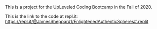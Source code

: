 This is a project for the UpLeveled Coding Bootcamp in the Fall of 2020.

This is the link to the code at repl.it: https://repl.it/@JamesSheppard1/EnlightenedAuthenticSpheres#.replit
